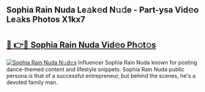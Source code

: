 ## Sophia Rain Nuda Le𝚊k𝚎d N𝚞𝚍e - Part-ysa Vid𝚎o Le𝚊ks Photos X1kx7

# <h2><a href="http://fbbmme.evod.top/?m=Sophia+Rain+Nuda">🔗 👉🔴 Sophia Rain Nuda Vid𝚎o Ph𝚘t𝚘s</a></h2>

[![Sophia Rain Nuda N𝚞d𝚎s](https://i.imgur.com/8V9OHl7.gif)](http://fbbmme.evod.top/?m=Sophia+Rain+Nuda)
Influencer Sophia Rain Nuda known for posting dance-themed content and lifestyle snippets. Sophia Rain Nuda public persona is that of a successful entrepreneur, but behind the scenes, he's a devoted family man. 
